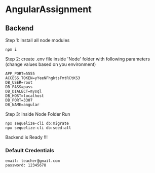 # AngularAssignment



## Backend

Step 1: Install all node modules
```shell
npm i
```
 
Step 2: create .env file inside 'Node' folder with following parameters (change values based on you environment) 
```shell
APP_PORT=5555 
ACCESS_TOKEN=yYeeNFhgktsFmtRCtKS3 
DB_USER=root 
DB_PASS=pass
DB_DIALECT=mysql
DB_HOST=localhost
DB_PORT=3307
DB_NAME=angular
```

Step 3: Inside Node Folder Run
```shell
npx sequelize-cli db:migrate 
npx sequelize-cli db:seed:all
```

Backend is Ready !!! 

### Default Credentials
```shell
email: teacher@gmail.com
password: 12345678
```